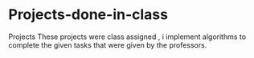 # Projects-done-in-class
Projects 
These projects were class assigned ,  i implement algorithms to complete the given tasks that were given by the professors.
